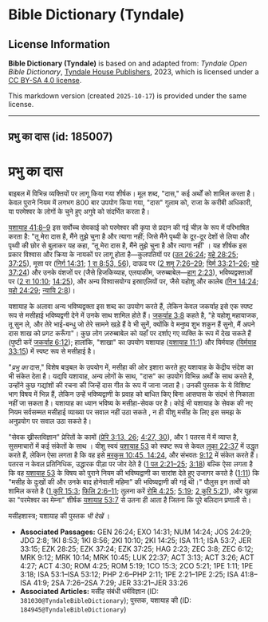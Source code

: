 # Bible Dictionary (Tyndale)

## License Information

**Bible Dictionary (Tyndale)** is based on and adapted from: _Tyndale Open Bible Dictionary_, [Tyndale House Publishers](https://tyndaleopenresources.com/), 2023, which is licensed under a [CC BY-SA 4.0 license](https://creativecommons.org/licenses/by-sa/4.0/legalcode.en).

This markdown version (created `2025-10-17`) is provided under the same license.



--------------------------------

## प्रभु का दास (id: 185007)

प्रभु का दास
============

बाइबल में विभिन्न व्यक्तियों पर लागू किया गया शीर्षक। मूल शब्द, "दास," कई अर्थों को शामिल करता है। केवल पुराने नियम में लगभग 800 बार उपयोग किया गया, "दास" गुलाम को, राजा के करीबी अधिकारी, या परमेश्वर के लोगों के चुने हुए अगुवे को संदर्भित करता है।

[यशायाह 41:8–9](https://ref.ly/Isa41:8-Isa41:9) इस सर्वोच्च सेवकाई को परमेश्वर की कृपा से प्रदान की गई चीज़ के रूप में परिभाषित करता है: "तू मेरा दास है, मैंने तुझे चुना है और त्यागा नहीं; जिसे मैंने पृथ्वी के दूर\-दूर देशों से लिया और पृथ्वी की छोर से बुलाकर यह कहा, “तू मेरा दास है, मैंने तुझे चुना है और त्यागा नहीं' । यह शीर्षक इस प्रकार विश्वास और क्रिया के नायकों पर लागू होता है—कुलपतियों पर ([उत 26:24](https://ref.ly/Gen26:24); [यहे 28:25](https://ref.ly/Ezek28:25); [37:25](https://ref.ly/Ezek37:25)), मूसा पर ([निर्ग 14:31](https://ref.ly/Exod14:31); [1 रा 8:53, 56](https://ref.ly/1Kgs8:53)), दाऊद पर ([2 शमू 7:26–29](https://ref.ly/2Sam7:26-2Sam7:29); [यिर्म 33:21–26](https://ref.ly/Jer33:21-Jer33:26); [यहे 37:24](https://ref.ly/Ezek37:24)) और उनके वंशजों पर (जैसे हिजकिय्याह, एलयाकीम, जरुब्बाबेल—[हाग् 2:23](https://ref.ly/Hag2:23)), भविष्यद्वक्ताओं पर ([2 रा 10:10](https://ref.ly/2Kgs10:10); [14:25](https://ref.ly/2Kgs14:25)), और अन्य विश्वासयोग्य इस्राएलियों पर, जैसे यहोशू और कालेब ([गिन 14:24](https://ref.ly/Num14:24); [यहो 24:29](https://ref.ly/Josh24:29); [न्यायि 2:8](https://ref.ly/Judg2:8))।

यशायाह के अलावा अन्य भविष्यद्वक्ता इस शब्द का उपयोग करते हैं, लेकिन केवल जकर्याह इसे एक स्पष्ट रूप से मसीहाई भविष्यद्वणी देने में उनके साथ शामिल होते हैं। [जकर्याह 3:8](https://ref.ly/Zech3:8) कहते है, "हे यहोशू महायाजक, तू सुन ले, और तेरे भाई\-बन्धु जो तेरे सामने खड़े हैं वे भी सुनें, क्योंकि वे मनुष्य शुभ शकुन हैं सुनो, मैं अपने दास शाख को प्रगट करूँगा"। कुछ लोग ज़रुब्बाबेल को यहाँ पर दर्शाए गए व्यक्ति के रूप में देख सकते हैं (पुष्टी करें [जकर्याह 6:12](https://ref.ly/Zech6:12)); हालांकि, "शाखा" का उपयोग यशायाह ([यशायाह 11:1](https://ref.ly/Isa11:1)) और यिर्मयाह ([यिर्मयाह 33:15](https://ref.ly/Jer33:15)) में स्पष्ट रूप से मसीहाई है।

"*प्रभु का* दास," विशेष बाइबल के उपयोग में, मसीहा की ओर इशारा करते हुए यशायाह के केंद्रीय संदेश का भी संकेत देता है। यद्यपि यशायाह, अन्य लोगों के साथ, "दास" का उपयोग विभिन्न अर्थों के साथ करते है, उन्होंने कुछ गद्यांशों की रचना की जिन्हें दास गीत के रूप में जाना जाता है। उनकी पुस्तक के ये विशिष्ट भाग विषय में भिन्न हैं, लेकिन उन्हें भविष्यद्वाणी के प्रवाह को बाधित किए बिना आसपास के संदर्भ से निकाला नहीं जा सकता है। यशायाह का ध्यान भविष्य के मसीहा\-सेवक पर है। कोई भी यशायाह के सेवक की नए नियम सर्वसम्मत मसीहाई व्याख्या पर सवाल नहीं उठा सकते , न ही यीशु मसीह के लिए इस समझ के अनुप्रयोग पर सवाल उठा सकते है।

"सेवक ख्रीस्तविज्ञान" प्रेरितों के कामों ([प्रेरि 3:13, 26](https://ref.ly/Acts3:13); [4:27, 30](https://ref.ly/Acts4:27)), और 1 पतरस में में व्याप्त है, सुसमाचारों में कई संकेतों के साथ । यीशु स्वयं [यशायाह 53](https://ref.ly/Isa53:1-Isa53:12) को स्पष्ट रूप से केवल [लूका 22:37](https://ref.ly/Luke22:37) में उद्धृत करते हैं, लेकिन ऐसा लगता है कि वह इसे [मरकुस 10:45, 14:24](https://ref.ly/Mark10:45), और संभवतः [9:12](https://ref.ly/Mark9:12) में संकेत करते हैं। पतरस न केवल प्रतिनिधिक, उद्धारक पीड़ा पर जोर देते है ([1 पत 2:21–25](https://ref.ly/1Pet2:21-1Pet2:25); [3:18](https://ref.ly/1Pet3:18)) बल्कि ऐसा लगता है कि वह [यशायाह 53](https://ref.ly/Isa53:1-Isa53:12) के विषय को पुराने नियम की भविष्यद्वाणी का सारांश देते हुए उजागर करते है ([1:11](https://ref.ly/1Pet1:11)) कि "मसीह के दुःखों की और उनके बाद होनेवाली महिमा" की भविष्यद्वाणी की गई थी।" पौलुस इन तत्वों को शामिल करते है ([1 कुरि 15:3](https://ref.ly/1Cor15:3); [फिलि 2:6–11](https://ref.ly/Phil2:6-Phil2:11); तुलना करें [रोमि 4:25](https://ref.ly/Rom4:25); [5:19](https://ref.ly/Rom5:19); [2 कुरि 5:21](https://ref.ly/2Cor5:21)), और यूहन्ना का "परमेश्वर का मेम्ना" शीर्षक [यशायाह 53:7](https://ref.ly/Isa53:7) से उतना ही आता है जितना कि पूरे बलिदान प्रणाली से।

मसीहशास्त्र; यशायाह की पुस्तक *भी देखें* ।

* **Associated Passages:** GEN 26:24; EXO 14:31; NUM 14:24; JOS 24:29; JDG 2:8; 1KI 8:53; 1KI 8:56; 2KI 10:10; 2KI 14:25; ISA 11:1; ISA 53:7; JER 33:15; EZK 28:25; EZK 37:24; EZK 37:25; HAG 2:23; ZEC 3:8; ZEC 6:12; MRK 9:12; MRK 10:14; MRK 10:45; LUK 22:37; ACT 3:13; ACT 3:26; ACT 4:27; ACT 4:30; ROM 4:25; ROM 5:19; 1CO 15:3; 2CO 5:21; 1PE 1:11; 1PE 3:18; ISA 53:1–ISA 53:12; PHP 2:6–PHP 2:11; 1PE 2:21–1PE 2:25; ISA 41:8–ISA 41:9; 2SA 7:26–2SA 7:29; JER 33:21–JER 33:26
* **Associated Articles:** मसीह संबंधी धर्मविज्ञान (ID: `381030@TyndaleBibleDictionary`); पुस्तक, यशायाह की  (ID: `184945@TyndaleBibleDictionary`)


